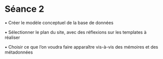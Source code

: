 # Séance 2

•	Créer le modèle conceptuel de la base de données

•	Sélectionner le plan du site, avec des réflexions sur les templates à réaliser

•	Choisir ce que l’on voudra faire apparaître vis-à-vis des mémoires et des métadonnées